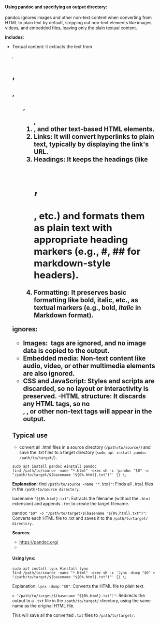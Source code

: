 #### Using pandoc and specifying an output directory: 
pandoc ignores images and other non-text content when converting from HTML to plain text by default, stripping out non-text elements like images, videos, and embedded files, leaving only the plain textual content.

**includes**:
- Textual content: It extracts the text from <p>, <h1>, <h2>, <ul>, <ol>, <li>, and other text-based HTML elements.
- Links: It will convert hyperlinks to plain text, typically by displaying the link's URL.
- Headings: It keeps the headings (like <h1>, <h2>, etc.) and formats them as plain text with appropriate heading markers (e.g., #, ## for markdown-style headers).
- Formatting: It preserves basic formatting like bold, italic, etc., as textual markers (e.g., **bold**, *italic* in Markdown format).

**ignores**:
- Images: <img> tags are ignored, and no image data is copied to the output.
- Embedded media: Non-text content like audio, video, or other multimedia elements are also ignored.
- CSS and JavaScript: Styles and scripts are discarded, so no layout or interactivity is preserved.
-HTML structure: It discards any HTML tags, so no <div>, <span>, or other non-text tags will appear in the output.

**Typical use**
---------------
* convert all .html files in a source directory (```/path/to/source/```) and save the .txt files to a target directory (```sudo apt install pandoc
/path/to/target/```).
```
sudo apt install pandoc #install pandoc
find /path/to/source -name "*.html" -exec sh -c 'pandoc "$0" -o "/path/to/target/$(basename "${0%.html}.txt")"' {} \; 
```
**Explanation**:
find ```/path/to/source -name "*.html"```: Finds all ```.html``` files in the ```/path/to/source directory```.

basename ```"${0%.html}.txt"```: Extracts the filename (without the ```.html``` extension) and appends ```.txt``` to create the target filename.

pandoc ```"$0" -o "/path/to/target/$(basename "${0%.html}.txt")"```: Converts each HTML file to .txt and saves it to the ```/path/to/target/ directory```.

**Sources**:
- https://pandoc.org/
- 

#### Using lynx:
```
sudo apt install lynx #install lynx
find /path/to/source -name "*.html" -exec sh -c 'lynx -dump "$0" > "/path/to/target/$(basename "${0%.html}.txt")"' {} \;

```
Explanation:
```lynx -dump "$0"```: Converts the HTML file to plain text.

```> "/path/to/target/$(basename "${0%.html}.txt")"```: Redirects the output to a ```.txt``` file in the ```/path/to/target/``` directory, using the same name as the original HTML file.

This will save all the converted ```.txt``` files to ```/path/to/target/```.

